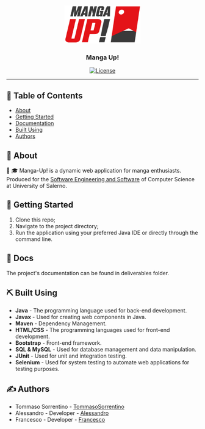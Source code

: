 <p align="center">
  <a href="" rel="noopener">
 <img width=200px height=100px src="./src/main/webapp/images/logo_readme.png" alt="Project logo"></a>
</p>

<h3 align="center">Manga Up!</h3>

<div align="center">


[![License](https://img.shields.io/badge/license-MIT-blue.svg)](/LICENSE)

</div>

---

## 📝 Table of Contents

- [About](#about)
- [Getting Started](#getting_started)
- [Documentation](#documentation)
- [Built Using](#built_using)
- [Authors](#authors)

## 🧐 About <a name = "about"></a>

📕 🎓 Manga-Up! is a dynamic web application for manga enthusiasts. Produced for the [Software Engineering and Software](https://docenti.unisa.it/003241/didattica?anno=2023&id=507546&cId=9999-2017&pId=MODULO_3*RESTO_0*S1) of Computer Science at University of Salerno.


## 🏁 Getting Started <a name = "getting_started"></a>

1. Clone this repo;
2. Navigate to the project directory;
3. Run the application using your preferred Java IDE or directly through the command line.

## 📖 Docs  <a name = "documentation"></a>
The project's documentation can be found in deliverables folder.


## ⛏️ Built Using <a name = "built_using"></a>

- **Java** - The programming language used for back-end development.
- **Javax** - Used for creating web components in Java.
- **Maven** - Dependency Management.
- **HTML/CSS** - The programming languages used for front-end development.
- **Bootstrap** - Front-end framework.
- **SQL & MySQL** - Used for database management and data manipulation.
- **JUnit** - Used for unit and integration testing.
- **Selenium** - Used for system testing to automate web applications for testing purposes.

## ✍️ Authors <a name = "authors"></a>

- Tommaso Sorrentino - [TommasoSorrentino](#)
- Alessandro  - Developer - [Alessandro](#)
- Francesco - Developer - [Francesco](#)

